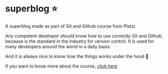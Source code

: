 # superblog :star:

A superblog made as part of Git and Github course from Platzi.

Any competent developer should know how to use correctly Git and Github, because is the standard in the industry for version control. It is used for many developers around the world in a daily basis.

And it is always nice to know how the things works under the hood :eyes:

If you want to know more about the course, [click here](https://platzi.com/cursos/git-github/ "click here")